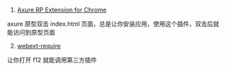 1.  [Axure RP Extension for Chrome](https://crxdl.com/)

axure 原型双击 index.html 页面，总是让你安装应用，使用这个插件，双击后就能访问到原型页面

2. [webext-require](./浏览器中使用npm插件)

让你打开 f12 就能调用第三方插件

